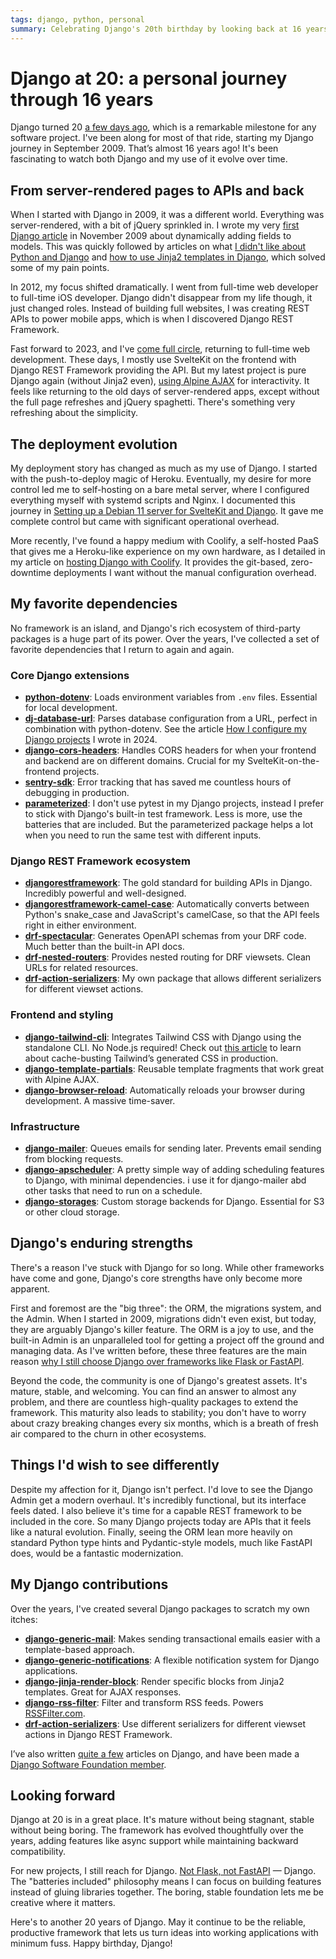 ```yaml
---
tags: django, python, personal
summary: Celebrating Django's 20th birthday by looking back at 16 years of personal Django usage, how it evolved, favorite packages, and what I'd love to see in the future.
---
```


# Django at 20: a personal journey through 16 years

Django turned 20 [a few days ago](https://www.djangoproject.com/weblog/2025/jul/13/happy-20th-birthday-django/), which is a remarkable milestone for any software project. I've been along for most of that ride, starting my Django journey in September 2009. That’s almost 16 years ago! It's been fascinating to watch both Django and my use of it evolve over time.

## From server-rendered pages to APIs and back

When I started with Django in 2009, it was a different world. Everything was server-rendered, with a bit of jQuery sprinkled in. I wrote my very [first Django article](/articles/2009/how-dynamically-add-fields-django-model/) in November 2009 about dynamically adding fields to models. This was quickly followed by articles on what [I didn't like about Python and Django](/articles/2009/things-i-hate-about-python-and-django/) and [how to use Jinja2 templates in Django](/articles/2009/using-jinja/), which solved some of my pain points.

In 2012, my focus shifted dramatically. I went from full-time web developer to full-time iOS developer. Django didn't disappear from my life though, it just changed roles. Instead of building full websites, I was creating REST APIs to power mobile apps, which is when I discovered Django REST Framework.

Fast forward to 2023, and I've [come full circle](/articles/2025/thoughts-on-apple/), returning to full-time web development. These days, I mostly use SvelteKit on the frontend with Django REST Framework providing the API. But my latest project is pure Django again (without Jinja2 even), [using Alpine AJAX](/articles/2025/alpine-ajax-django/) for interactivity. It feels like returning to the old days of server-rendered apps, except without the full page refreshes and jQuery spaghetti. There's something very refreshing about the simplicity.

## The deployment evolution

My deployment story has changed as much as my use of Django. I started with the push-to-deploy magic of Heroku. Eventually, my desire for more control led me to self-hosting on a bare metal server, where I configured everything myself with systemd scripts and Nginx. I documented this journey in [Setting up a Debian 11 server for SvelteKit and Django](/articles/2023/setting-up-debian-11/). It gave me complete control but came with significant operational overhead.

More recently, I've found a happy medium with Coolify, a self-hosted PaaS that gives me a Heroku-like experience on my own hardware, as I detailed in my article on [hosting Django with Coolify](/articles/2025/coolify-django/). It provides the git-based, zero-downtime deployments I want without the manual configuration overhead.

## My favorite dependencies

No framework is an island, and Django's rich ecosystem of third-party packages is a huge part of its power. Over the years, I've collected a set of favorite dependencies that I return to again and again.

### Core Django extensions

- [**python-dotenv**](https://pypi.org/project/python-dotenv/): Loads environment variables from `.env` files. Essential for local development.
- [**dj-database-url**](https://pypi.org/project/dj-database-url/): Parses database configuration from a URL, perfect in combination with python-dotenv. See the article [How I configure my Django projects](/articles/2024/django-settings/) I wrote in 2024.
- [**django-cors-headers**](https://pypi.org/project/django-cors-headers/): Handles CORS headers for when your frontend and backend are on different domains. Crucial for my SvelteKit-on-the-frontend projects.
- [**sentry-sdk**](https://pypi.org/project/sentry-sdk/): Error tracking that has saved me countless hours of debugging in production.
- [**parameterized**](https://pypi.org/project/parameterized/): I don't use pytest in my Django projects, instead I prefer to stick with Django's built-in test framework. Less is more, use the batteries that are included. But the parameterized package helps a lot when you need to run the same test with different inputs.

### Django REST Framework ecosystem

- [**djangorestframework**](https://pypi.org/project/djangorestframework/): The gold standard for building APIs in Django. Incredibly powerful and well-designed.
- [**djangorestframework-camel-case**](https://pypi.org/project/djangorestframework-camel-case/): Automatically converts between Python's snake_case and JavaScript's camelCase, so that the API feels right in either environment.
- [**drf-spectacular**](https://pypi.org/project/drf-spectacular/): Generates OpenAPI schemas from your DRF code. Much better than the built-in API docs.
- [**drf-nested-routers**](https://pypi.org/project/drf-nested-routers/): Provides nested routing for DRF viewsets. Clean URLs for related resources.
- [**drf-action-serializers**](https://pypi.org/project/drf-action-serializers/): My own package that allows different serializers for different viewset actions.

### Frontend and styling

- [**django-tailwind-cli**](https://pypi.org/project/django-tailwind-cli/): Integrates Tailwind CSS with Django using the standalone CLI. No Node.js required! Check out [this article](/articles/2025/django-tailwind-production/) to learn about cache-busting Tailwind’s generated CSS in production.
- [**django-template-partials**](https://pypi.org/project/django-template-partials/): Reusable template fragments that work great with Alpine AJAX.
- [**django-browser-reload**](https://pypi.org/project/django-browser-reload/): Automatically reloads your browser during development. A massive time-saver.

### Infrastructure

- [**django-mailer**](https://pypi.org/project/django-mailer/): Queues emails for sending later. Prevents email sending from blocking requests.
- [**django-apscheduler**](https://pypi.org/project/django-apscheduler/): A pretty simple way of adding scheduling features to Django, with minimal dependencies. i use it for django-mailer abd other tasks that need to run on a schedule.
- [**django-storages**](https://pypi.org/project/django-storages/): Custom storage backends for Django. Essential for S3 or other cloud storage.

## Django's enduring strengths

There's a reason I've stuck with Django for so long. While other frameworks have come and gone, Django's core strengths have only become more apparent.

First and foremost are the "big three": the ORM, the migrations system, and the Admin. When I started in 2009, migrations didn't even exist, but today, they are arguably Django's killer feature. The ORM is a joy to use, and the built-in Admin is an unparalleled tool for getting a project off the ground and managing data. As I've written before, these three features are the main reason [why I still choose Django over frameworks like Flask or FastAPI](/articles/2024/django-vs-flask-vs-fastapi/).

Beyond the code, the community is one of Django's greatest assets. It's mature, stable, and welcoming. You can find an answer to almost any problem, and there are countless high-quality packages to extend the framework. This maturity also leads to stability; you don't have to worry about crazy breaking changes every six months, which is a breath of fresh air compared to the churn in other ecosystems.

## Things I'd wish to see differently

Despite my affection for it, Django isn't perfect. I'd love to see the Django Admin get a modern overhaul. It's incredibly functional, but its interface feels dated. I also believe it's time for a capable REST framework to be included in the core. So many Django projects today are APIs that it feels like a natural evolution. Finally, seeing the ORM lean more heavily on standard Python type hints and Pydantic-style models, much like FastAPI does, would be a fantastic modernization.

## My Django contributions

Over the years, I've created several Django packages to scratch my own itches:

- [**django-generic-mail**](https://pypi.org/project/django-generic-mail/): Makes sending transactional emails easier with a template-based approach.
- [**django-generic-notifications**](https://pypi.org/project/django-generic-notifications/): A flexible notification system for Django applications.
- [**django-jinja-render-block**](https://pypi.org/project/django-jinja-render-block/): Render specific blocks from Jinja2 templates. Great for AJAX responses.
- [**django-rss-filter**](https://pypi.org/project/django-rss-filter/): Filter and transform RSS feeds. Powers [RSSFilter.com](https://rssfilter.com).
- [**drf-action-serializers**](https://pypi.org/project/drf-action-serializers/): Use different serializers for different viewset actions in Django REST Framework.

I’ve also written [quite a few](/articles/tag/django/) articles on Django, and have been made a [Django Software Foundation member](https://www.djangoproject.com/foundation/individual-members/).

## Looking forward

Django at 20 is in a great place. It's mature without being stagnant, stable without being boring. The framework has evolved thoughtfully over the years, adding features like async support while maintaining backward compatibility.

For new projects, I still reach for Django. [Not Flask, not FastAPI](/articles/2024/django-vs-flask-vs-fastapi/) — Django. The "batteries included" philosophy means I can focus on building features instead of gluing libraries together. The boring, stable foundation lets me be creative where it matters.

Here's to another 20 years of Django. May it continue to be the reliable, productive framework that lets us turn ideas into working applications with minimum fuss. Happy birthday, Django!